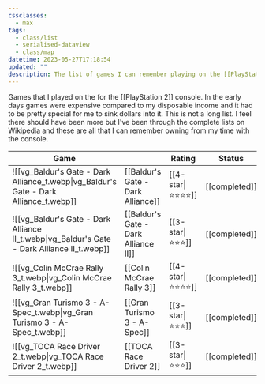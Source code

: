 ```yaml
---
cssclasses:
  - max
tags:
  - class/list
  - serialised-dataview
  - class/map
datetime: 2023-05-27T17:18:54
updated: ""
description: The list of games I can remember playing on the [[PlayStation 2]] platform.
---
```

Games that I played on the for the [[PlayStation 2]] console. In the early days games were expensive compared to my disposable income and it had to be pretty special for me to sink dollars into it. This is not a long list. I feel there should have been more but I've been through the complete lists on Wikipedia and these are all that I can remember owning from my time with the console.

<!-- QueryToSerialize: table without id embed(link(thumbnail)) as "Game", file.link as "", rating as Rating, link(split( filter(file.tags, (t) => startswith(t, "#status") )[0], "/" )[1]) as Status from #class/video-game where contains(platform, [[PlayStation 2]]) sort file.name -->
<!-- SerializedQuery: table without id embed(link(thumbnail)) as "Game", file.link as "", rating as Rating, link(split( filter(file.tags, (t) => startswith(t, "#status") )[0], "/" )[1]) as Status from #class/video-game where contains(platform, [[PlayStation 2]]) sort file.name -->

| Game                                                                                                             |                                                                                        | Rating                               | Status                                   |
| ---------------------------------------------------------------------------------------------------------------- | -------------------------------------------------------------------------------------- | ------------------------------------ | ---------------------------------------- |
| ![[vg_Baldur's Gate - Dark Alliance_t.webp\|vg_Baldur's Gate - Dark Alliance_t.webp]]       | [[Baldur's Gate - Dark Alliance]]       | [[4-star\|⭐️⭐️⭐️⭐️]] | [[completed]] |
| ![[vg_Baldur's Gate - Dark Alliance II_t.webp\|vg_Baldur's Gate - Dark Alliance II_t.webp]] | [[Baldur's Gate - Dark Alliance II]] | [[3-star\|⭐️⭐️⭐️]]   | [[completed]] |
| ![[vg_Colin McCrae Rally 3_t.webp\|vg_Colin McCrae Rally 3_t.webp]]                         | [[Colin McCrae Rally 3]]                         | [[4-star\|⭐️⭐️⭐️⭐️]] | [[completed]] |
| ![[vg_Gran Turismo 3 - A-Spec_t.webp\|vg_Gran Turismo 3 - A-Spec_t.webp]]                   | [[Gran Turismo 3 - A-Spec]]                   | [[3-star\|⭐️⭐️⭐️]]   | [[completed]] |
| ![[vg_TOCA Race Driver 2_t.webp\|vg_TOCA Race Driver 2_t.webp]]                             | [[TOCA Race Driver 2]]                             | [[3-star\|⭐️⭐️⭐️]]   | [[completed]] |
<!-- SerializedQuery END -->
